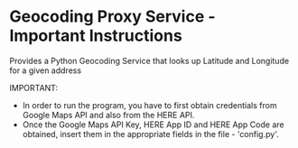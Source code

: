 # Geocoding Proxy Service - Important Instructions
Provides a Python Geocoding Service that looks up Latitude and Longitude for a given address

IMPORTANT:

  * In order to run the program, you have to first obtain credentials from Google Maps API and also from the HERE API.
  * Once the Google Maps API Key, HERE App ID and HERE App Code are obtained, insert them in the appropriate fields in the file - 'config.py'.
